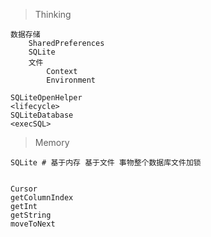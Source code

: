 > Thinking

```
数据存储
    SharedPreferences
    SQLite
    文件
        Context
        Environment

SQLiteOpenHelper
<lifecycle>
SQLiteDatabase
<execSQL>
```

> Memory

```
SQLite # 基于内存 基于文件 事物整个数据库文件加锁


Cursor
getColumnIndex
getInt
getString
moveToNext
```

